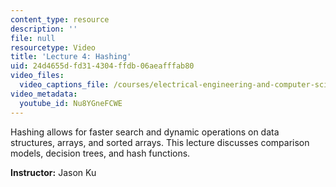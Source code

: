 ```yaml
---
content_type: resource
description: ''
file: null
resourcetype: Video
title: 'Lecture 4: Hashing'
uid: 24d4655d-fd31-4304-ffdb-06aeafffab80
video_files:
  video_captions_file: /courses/electrical-engineering-and-computer-science/6-006-introduction-to-algorithms-spring-2020/lecture-videos/lecture-4-hashing/Nu8YGneFCWE.vtt
video_metadata:
  youtube_id: Nu8YGneFCWE
---
```


Hashing allows for faster search and dynamic operations on data structures, arrays, and sorted arrays. This lecture discusses comparison models, decision trees, and hash functions.

**Instructor:** Jason Ku